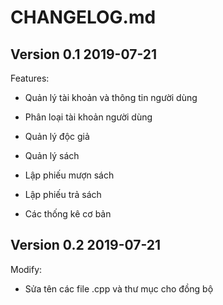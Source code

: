 # CHANGELOG.md

## Version 0.1 2019-07-21

Features:

- Quản lý tài khoản và thông tin người dùng
	
- Phân loại tài khoản người dùng
	
- Quản lý độc giả
	
- Quản lý sách
	
- Lập phiếu mượn sách
	
- Lập phiếu trả sách
	
- Các thống kê cơ bản



## Version 0.2 2019-07-21

Modify:

- Sửa tên các file .cpp và thư mục cho đồng bộ
